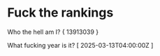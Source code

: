 # Fuck the rankings

Who the hell am I?
{ 13913039 }

What fucking year is it?
[ 2025-03-13T04:00:00Z ]
